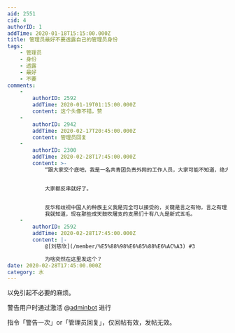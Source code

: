 ```yaml
---
aid: 2551
cid: 4
authorID: 1
addTime: 2020-01-18T15:15:00.000Z
title: 管理员最好不要透露自己的管理员身份
tags:
    - 管理员
    - 身份
    - 透露
    - 最好
    - 不要
comments:
    -
        authorID: 2592
        addTime: 2020-01-19T01:15:00.000Z
        content: 这个头像不错，赞
    -
        authorID: 2942
        addTime: 2020-02-17T20:45:00.000Z
        content: 管理员回复
    -
        authorID: 2300
        addTime: 2020-02-28T17:45:00.000Z
        content: >-
            “跟大家交个底吧，我是一名共青团负责外网的工作人员，大家可能不知道，绝大多数境外极端反华言论都是我们发表的，我们的目的就是抹黑那些有良知有感召力的公知和异见人士，因为他们其实只是反党，或者只对一些政府工作中的问题发表不满，或者仅仅只是追求最基本的一些公民权利，这些权利其实也是合法的，但也正因为这样，我们很难挑出这些人的毛病，引导舆论的成本太高。而且说实话我们的网评员队伍整体的素质都不高，基本上都是学习不怎么好的，干其他事情没出路的人，还有一些服刑的犯人，说实话要不是为了生计我也不会干这个，也请大家理解。但是像我这样的人不多了，我只能告诉大家什么屠支言论啊其实都是我们发明的，目的就是让听众产生反感，扰乱他们的情绪，让正常讨论无法进行，就是大家俗称的反串黑。让我惊讶的是，这些工作人员用起来这些不堪入耳的词句时居然能得心应手，甚至还很有创造力，是我不得不怀疑他们不是因为工作才说出这些话，而是自己内心里就认同自己说的话，这太可怕了。谁能想象上级对这些做法一点都不介意，甚至有一个领导在看到我们汇报截图的时候还哈哈大笑，说"你们这个屠杀支那人的创意不错！支那人都是猪哈哈哈！”，那个领导听说还得到过习总书记的接见，不知道习总书记知不知道我们在底下这样搞，难道说知道？想到这我就不寒而栗。特别是我们拿着国家的钱，也就是从老百姓牙缝里抠出来的血汗钱，每天就干这种下流的事情，对社会没有半点好处的事情，每当想到这个我心里都有一种扭曲的不真实感，我的月薪是8000块钱，我们单位打扫卫生的阿姨一个月挣3000块钱，从来对我们都是笑脸相迎，然而他不知道的是，我们这些她眼睛里的体面人，干的却是最肮脏的事。这次肺炎刚被网上爆出消息的时候，我们的任务就是围攻举报那些关注这个事的言论，当时上面的任务就是引导加封杀，我们最常说的一句话就是不传谣不信谣，把事实打成谣言，然后把提出质疑的人都打成公知美分，后来形势实在捂不住了变了我们就接到通知赶紧把那段时间的记录都删了，领导怕留下什么把柄，毕竟我们知道掩盖疫情就是上面的决定。前段时间我们组织了一批人降低疫情影响，什么意思呢？就是压制疫区的求助信息，因为这个事实在太缺德，而且不能通过往常的工作室啊，签约的公关公司(顺便说一下这些公司每年拿政府大笔的所谓宣传经费，实际上基本都是领导的关系户开的)，然后我们就只能偷偷的干，引导那些自干五和小粉红去干，我们一个湖北的同事自己家里人都感染了，然后领导还要让他去组织控评，据说那个同事当场崩溃，在群里和领导骂了，后来领导就把他拉黑了，而且还告诉技术部门这个人现在是高危关注对象，注意监控。


            大家都反串就好了。


            反华和歧视中国人的种族主义我是完全可以接受的，关键是言之有物，言之有理，言之有趣，看完了让人也想反，而不是相反。”
            我就知道，现在那些成天鼓吹屠支的支黑们十有八九是新式五毛。
    -
        authorID: 2592
        addTime: 2020-02-28T17:45:00.000Z
        content: |-
            @[刘慈欣](/member/%E5%88%98%E6%85%88%E6%AC%A3) #3

            为啥突然在这里发这个？
date: 2020-02-28T17:45:00.000Z
category: 水
---
```


以免引起不必要的麻烦。

警告用户时通过激活 @[adminbot](/member/adminbot) 进行

指令「警告一次」or「管理员回复」，仅回帖有效，发帖无效。
